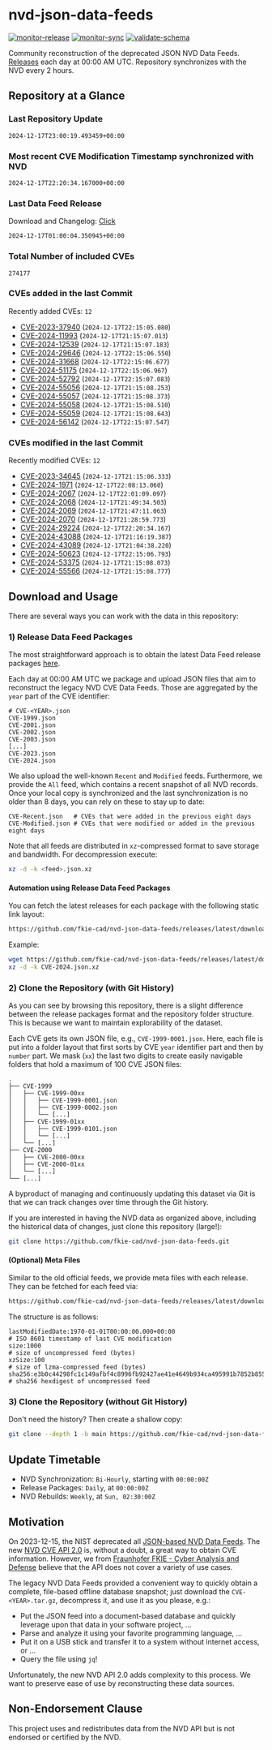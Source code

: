 # nvd-json-data-feeds

[![monitor-release](https://github.com/fkie-cad/nvd-json-data-feeds/actions/workflows/monitor_release.yml/badge.svg)](https://github.com/fkie-cad/nvd-json-data-feeds/actions/workflows/monitor_release.yml)
[![monitor-sync](https://github.com/fkie-cad/nvd-json-data-feeds/actions/workflows/monitor_sync.yml/badge.svg)](https://github.com/fkie-cad/nvd-json-data-feeds/actions/workflows/monitor_sync.yml)
[![validate-schema](https://github.com/fkie-cad/nvd-json-data-feeds/actions/workflows/validate_schema.yml/badge.svg)](https://github.com/fkie-cad/nvd-json-data-feeds/actions/workflows/validate_schema.yml)

Community reconstruction of the deprecated JSON NVD Data Feeds.
[Releases](https://github.com/fkie-cad/nvd-json-data-feeds/releases/latest) each day at 00:00 AM UTC.
Repository synchronizes with the NVD every 2 hours.

## Repository at a Glance

### Last Repository Update

```plain
2024-12-17T23:00:19.493459+00:00
```

### Most recent CVE Modification Timestamp synchronized with NVD

```plain
2024-12-17T22:20:34.167000+00:00
```

### Last Data Feed Release

Download and Changelog: [Click](https://github.com/fkie-cad/nvd-json-data-feeds/releases/latest)

```plain
2024-12-17T01:00:04.350945+00:00
```

### Total Number of included CVEs

```plain
274177
```

### CVEs added in the last Commit

Recently added CVEs: `12`

- [CVE-2023-37940](CVE-2023/CVE-2023-379xx/CVE-2023-37940.json) (`2024-12-17T22:15:05.080`)
- [CVE-2024-11993](CVE-2024/CVE-2024-119xx/CVE-2024-11993.json) (`2024-12-17T21:15:07.013`)
- [CVE-2024-12539](CVE-2024/CVE-2024-125xx/CVE-2024-12539.json) (`2024-12-17T21:15:07.183`)
- [CVE-2024-29646](CVE-2024/CVE-2024-296xx/CVE-2024-29646.json) (`2024-12-17T22:15:06.550`)
- [CVE-2024-31668](CVE-2024/CVE-2024-316xx/CVE-2024-31668.json) (`2024-12-17T22:15:06.677`)
- [CVE-2024-51175](CVE-2024/CVE-2024-511xx/CVE-2024-51175.json) (`2024-12-17T22:15:06.967`)
- [CVE-2024-52792](CVE-2024/CVE-2024-527xx/CVE-2024-52792.json) (`2024-12-17T22:15:07.083`)
- [CVE-2024-55056](CVE-2024/CVE-2024-550xx/CVE-2024-55056.json) (`2024-12-17T21:15:08.253`)
- [CVE-2024-55057](CVE-2024/CVE-2024-550xx/CVE-2024-55057.json) (`2024-12-17T21:15:08.373`)
- [CVE-2024-55058](CVE-2024/CVE-2024-550xx/CVE-2024-55058.json) (`2024-12-17T21:15:08.510`)
- [CVE-2024-55059](CVE-2024/CVE-2024-550xx/CVE-2024-55059.json) (`2024-12-17T21:15:08.643`)
- [CVE-2024-56142](CVE-2024/CVE-2024-561xx/CVE-2024-56142.json) (`2024-12-17T22:15:07.547`)


### CVEs modified in the last Commit

Recently modified CVEs: `12`

- [CVE-2023-34645](CVE-2023/CVE-2023-346xx/CVE-2023-34645.json) (`2024-12-17T21:15:06.333`)
- [CVE-2024-1971](CVE-2024/CVE-2024-19xx/CVE-2024-1971.json) (`2024-12-17T22:08:13.060`)
- [CVE-2024-2067](CVE-2024/CVE-2024-20xx/CVE-2024-2067.json) (`2024-12-17T22:01:09.097`)
- [CVE-2024-2068](CVE-2024/CVE-2024-20xx/CVE-2024-2068.json) (`2024-12-17T21:49:34.503`)
- [CVE-2024-2069](CVE-2024/CVE-2024-20xx/CVE-2024-2069.json) (`2024-12-17T21:47:11.063`)
- [CVE-2024-2070](CVE-2024/CVE-2024-20xx/CVE-2024-2070.json) (`2024-12-17T21:28:59.773`)
- [CVE-2024-29224](CVE-2024/CVE-2024-292xx/CVE-2024-29224.json) (`2024-12-17T22:20:34.167`)
- [CVE-2024-43088](CVE-2024/CVE-2024-430xx/CVE-2024-43088.json) (`2024-12-17T21:16:19.387`)
- [CVE-2024-43089](CVE-2024/CVE-2024-430xx/CVE-2024-43089.json) (`2024-12-17T21:04:38.220`)
- [CVE-2024-50623](CVE-2024/CVE-2024-506xx/CVE-2024-50623.json) (`2024-12-17T22:15:06.793`)
- [CVE-2024-53375](CVE-2024/CVE-2024-533xx/CVE-2024-53375.json) (`2024-12-17T21:15:08.073`)
- [CVE-2024-55566](CVE-2024/CVE-2024-555xx/CVE-2024-55566.json) (`2024-12-17T21:15:08.777`)


## Download and Usage

There are several ways you can work with the data in this repository:

### 1) Release Data Feed Packages

The most straightforward approach is to obtain the latest Data Feed release packages [here](https://github.com/fkie-cad/nvd-json-data-feeds/releases/latest).

Each day at 00:00 AM UTC we package and upload JSON files that aim to reconstruct the legacy NVD CVE Data Feeds.
Those are aggregated by the `year` part of the CVE identifier:

```
# CVE-<YEAR>.json
CVE-1999.json
CVE-2001.json
CVE-2002.json
CVE-2003.json
[...]
CVE-2023.json
CVE-2024.json
```

We also upload the well-known `Recent` and `Modified` feeds.
Furthermore, we provide the `All` feed, which contains a recent snapshot of all NVD records.
Once your local copy is synchronized and the last synchronization is no older than 8 days, you can rely on these to stay up to date:

```plain
CVE-Recent.json   # CVEs that were added in the previous eight days
CVE-Modified.json # CVEs that were modified or added in the previous eight days
```

Note that all feeds are distributed in `xz`-compressed format to save storage and bandwidth.
For decompression execute:

```sh
xz -d -k <feed>.json.xz
```

#### Automation using Release Data Feed Packages

You can fetch the latest releases for each package with the following static link layout:

```sh
https://github.com/fkie-cad/nvd-json-data-feeds/releases/latest/download/CVE-<YEAR>.json.xz
```

Example:

```sh
wget https://github.com/fkie-cad/nvd-json-data-feeds/releases/latest/download/CVE-2024.json.xz
xz -d -k CVE-2024.json.xz
```

### 2) Clone the Repository (with Git History)

As you can see by browsing this repository, there is a slight difference between the release packages format and the repository folder structure.
This is because we want to maintain explorability of the dataset.

Each CVE gets its own JSON file, e.g., `CVE-1999-0001.json`.
Here, each file is put into a folder layout that first sorts by CVE `year` identifier part and then by `number` part.
We mask (`xx`) the last two digits to create easily navigable folders that hold a maximum of 100 CVE JSON files:

```plain
.
├── CVE-1999
│   ├── CVE-1999-00xx
│   │   ├── CVE-1999-0001.json
│   │   ├── CVE-1999-0002.json
│   │   └── [...]
│   ├── CVE-1999-01xx
│   │   ├── CVE-1999-0101.json
│   │   └── [...]
│   └── [...]
├── CVE-2000
│   ├── CVE-2000-00xx
│   ├── CVE-2000-01xx
│   └── [...]
└── [...]
```

A byproduct of managing and continuously updating this dataset via Git is that we can track changes over time through the Git history.

If you are interested in having the NVD data as organized above, including the historical data of changes, just clone this repository (large!):

```sh
git clone https://github.com/fkie-cad/nvd-json-data-feeds.git
```

#### (Optional) Meta Files

Similar to the old official feeds, we provide meta files with each release. They can be fetched for each feed via:

```sh
https://github.com/fkie-cad/nvd-json-data-feeds/releases/latest/download/CVE-<YEAR>.meta
```

The structure is as follows:

```plain
lastModifiedDate:1970-01-01T00:00:00.000+00:00                          # ISO 8601 timestamp of last CVE modification
size:1000                                                               # size of uncompressed feed (bytes)
xzSize:100                                                              # size of lzma-compressed feed (bytes)
sha256:e3b0c44298fc1c149afbf4c8996fb92427ae41e4649b934ca495991b7852b855 # sha256 hexdigest of uncompressed feed
```

### 3) Clone the Repository (without Git History)

Don't need the history? Then create a shallow copy:

```sh
git clone --depth 1 -b main https://github.com/fkie-cad/nvd-json-data-feeds.git
```


## Update Timetable

* NVD Synchronization: `Bi-Hourly`, starting with `00:00:00Z`
* Release Packages: `Daily`, at `00:00:00Z`
* NVD Rebuilds: `Weekly`, at `Sun, 02:30:00Z`


## Motivation

On 2023-12-15, the NIST deprecated all [JSON-based NVD Data Feeds](https://nvd.nist.gov/vuln/data-feeds#divRetirementBanner-1).
The new [NVD CVE API 2.0](https://nvd.nist.gov/developers/vulnerabilities) is, without a doubt, a great way to obtain CVE information.
However, we from [Fraunhofer FKIE - Cyber Analysis and Defense](https://www.fkie.fraunhofer.de/en/departments/cad.html) believe that the API does not cover a variety of use cases.

The legacy NVD Data Feeds provided a convenient way to quickly obtain a complete, file-based offline database snapshot; just download the `CVE-<YEAR>.tar.gz`, decompress it, and use it as you please, e.g.:

- Put the JSON feed into a document-based database and quickly leverage upon that data in your software project, ...
- Parse and analyze it using your favorite programming language, ...
- Put it on a USB stick and transfer it to a system without internet access, or ...
- Query the file using `jq`!

Unfortunately, the new NVD API 2.0 adds complexity to this process.
We want to preserve ease of use by reconstructing these data sources.

## Non-Endorsement Clause

This project uses and redistributes data from the NVD API but is not endorsed or certified by the NVD.